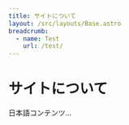 ```yaml
---
title: サイトについて
layout: /src/layouts/Base.astro
breadcrumb:
  - name: Test
    url: /test/
---
```


# サイトについて
日本語コンテンツ…